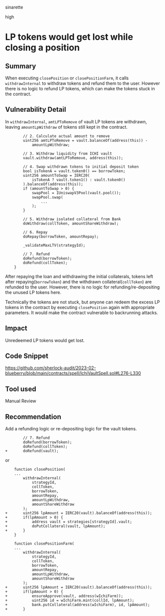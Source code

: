 sinarette

high

# LP tokens would get lost while closing a position

## Summary
When executing ````closePosition```` or ````closePositionFarm````, it calls ````withdrawInternal```` to withdraw tokens and refund them to the user. However there is no logic to refund LP tokens, which can make the tokens stuck in the contract.

## Vulnerability Detail

In ````withdrawInternal````, ````amtLPToRemove```` of vault LP tokens are withdrawn, leaving ````amountLpWithdraw```` of tokens still kept in the contract.
```solidity
        // 2. Calculate actual amount to remove
        uint256 amtLPToRemove = vault.balanceOf(address(this)) -
            amountLpWithdraw;

        // 3. Withdraw liquidity from ICHI vault
        vault.withdraw(amtLPToRemove, address(this));

        // 4. Swap withdrawn tokens to initial deposit token
        bool isTokenA = vault.token0() == borrowToken;
        uint256 amountToSwap = IERC20(
            isTokenA ? vault.token1() : vault.token0()
        ).balanceOf(address(this));
        if (amountToSwap > 0) {
            swapPool = IUniswapV3Pool(vault.pool());
            swapPool.swap(
                ...
            );
        }

        // 5. Withdraw isolated collateral from Bank
        doWithdraw(collToken, amountShareWithdraw);

        // 6. Repay
        doRepay(borrowToken, amountRepay);

        _validateMaxLTV(strategyId);

        // 7. Refund
        doRefund(borrowToken);
        doRefund(collToken);
    }
```

After repaying the loan and withdrawing the initial collaterals, tokens left after repaying(````borrowToken````) and the withdrawn collateral(````collToken````) are refunded to the user. However, there is no logic for refunding/re-depositing the unused LP tokens here.

Technically the tokens are not stuck, but anyone can redeem the excess LP tokens in the contract by executing ````closePosition```` again with appropriate parameters. It would make the contract vulnerable to backrunning attacks.

## Impact
Unredeemed LP tokens would get lost.

## Code Snippet
https://github.com/sherlock-audit/2023-02-blueberry/blob/main/contracts/spell/IchiVaultSpell.sol#L276-L330

## Tool used

Manual Review

## Recommendation
Add a refunding logic or re-depositing logic for the vault tokens.
```solidity
        // 7. Refund
        doRefund(borrowToken);
        doRefund(collToken);
+       doRefund(vault);
```
or
```solidity
    function closePosition(
    ...
        withdrawInternal(
            strategyId,
            collToken,
            borrowToken,
            amountRepay,
            amountLpWithdraw,
            amountShareWithdraw
        );
+       uint256 lpAmount = IERC20(vault).balanceOf(address(this));
+       if(lpAmount > 0) {
+           address vault = strategies[strategyId].vault;
+           doPutCollateral(vault, lpAmount);
+       }
    }

    function closePositionFarm(
    ...
        withdrawInternal(
            strategyId,
            collToken,
            borrowToken,
            amountRepay,
            amountLpWithdraw,
            amountShareWithdraw
        );
+       uint256 lpAmount = IERC20(vault).balanceOf(address(this));
+       if(lpAmount > 0) {
+           ensureApprove(vault, address(wIchiFarm));
+           uint256 id = wIchiFarm.mint(collId, lpAmount);
+           bank.putCollateral(address(wIchiFarm), id, lpAmount);
+       }
```
